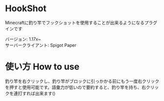 # HookShot
Minecraftに釣り竿でフックショットを使用することが出来るようになるプラグインです

バージョン: 1.17x~  
サーバークライアント: Spigot Paper

# 使い方 How to use
釣り竿を右クリックし、釣り竿がブロックに引っかかる前にもう一度右クリックを押すと使用可能です。語彙力が低いので要約すると、釣り竿を持ち、右クリックを連打すれば出来ます()
